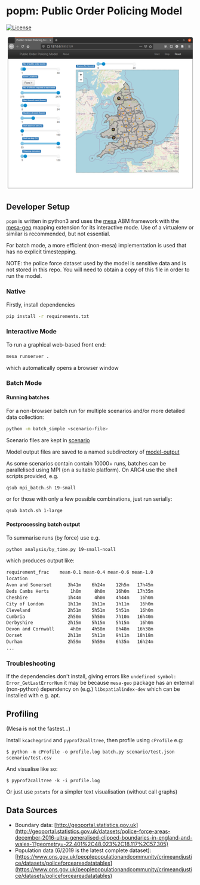 # popm: Public Order Policing Model

[![License](https://img.shields.io/github/license/mashape/apistatus.svg)](https://opensource.org/licenses/MIT)

![screenshot](./doc/mesa-gui.png)

## Developer Setup

`popm` is written in python3 and uses the [mesa](https://mesa.readthedocs.io/en/master/) ABM framework with the [mesa-geo](https://github.com/Corvince/mesa-geo) mapping extension for its interactive mode. Use of a virtualenv or similar is recommended, but not essential.

For batch mode, a more efficient (non-mesa) implementation is used that has no explicit timestepping.

NOTE: the police force dataset used by the model is sensitive data and is not stored in this repo. You will need to obtain a copy of this file in order to run the model.

### Native

Firstly, install dependencies

```bash
pip install -r requirements.txt
```

### Interactive Mode

To run a graphical web-based front end:

```bash
mesa runserver .
```

which automatically opens a browser window

### Batch Mode

#### Running batches

For a non-browser batch run for multiple scenarios and/or more detailed data collection:

```bash
python -m batch_simple <scenario-file>
```

Scenario files are kept in [scenario](./scenario)

Model output files are saved to a named subdirectory of [model-output](./model-output)

As some scenarios contain contain 10000+ runs, batches can be parallelised using MPI (on a suitable platform). On ARC4 use the shell scripts provided, e.g.

```sh
qsub mpi_batch.sh 19-small
```

or for those with only a few possible combinations, just run serially:

```sh
qsub batch.sh 1-large
```

#### Postprocessing batch output

To summarise runs (by force) use e.g.

```sh
python analysis/by_time.py 19-small-noall
```

which produces output like:

```txt
requirement_frac    mean-0.1 mean-0.4 mean-0.6 mean-1.0
location                                               
Avon and Somerset      3h41m    6h24m    12h5m   17h45m
Beds Cambs Herts        1h0m     8h0m    16h0m   17h35m
Cheshire               1h44m     4h0m    4h44m    16h0m
City of London         1h11m    1h11m    1h11m    16h0m
Cleveland              2h51m    5h51m    5h51m    16h0m
Cumbria                2h50m    5h50m    7h10m   16h40m
Derbyshire             2h15m    5h15m    5h15m    16h0m
Devon and Cornwall      4h0m    4h58m    8h48m   16h38m
Dorset                 2h11m    5h11m    9h11m   18h18m
Durham                 2h59m    5h59m    6h35m   16h24m
...
```

### Troubleshooting

If the dependencies don't install, giving errors like `undefined symbol: Error_GetLastErrorNum` it may be because `mesa-geo` package has an external (non-python) dependency on (e.g.) `libspatialindex-dev` which can be installed with e.g. apt.

## Profiling

(Mesa is not the fastest...)

Install `kcachegrind` and `pyprof2calltree`, then profile using `cProfile` e.g:

```
$ python -m cProfile -o profile.log batch.py scenario/test.json scenario/test.csv
```

And visualise like so:

```
$ pyprof2calltree -k -i profile.log
```

Or just use `pstats` for a simpler text visualisation (without call graphs)

## Data Sources

- Boundary data: [http://geoportal.statistics.gov.uk](http://geoportal.statistics.gov.uk/datasets/police-force-areas-december-2016-ultra-generalised-clipped-boundaries-in-england-and-wales-1?geometry=-22.401%2C48.023%2C18.117%2C57.305)
- Population data (6/2019 is the latest complete dataset): [https://www.ons.gov.uk/peoplepopulationandcommunity/crimeandjustice/datasets/policeforceareadatatables](https://www.ons.gov.uk/peoplepopulationandcommunity/crimeandjustice/datasets/policeforceareadatatables)
